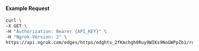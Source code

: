 <!-- Code generated for API Clients. DO NOT EDIT. -->

#### Example Request

```bash
curl \
-X GET \
-H "Authorization: Bearer {API_KEY}" \
-H "Ngrok-Version: 2" \
https://api.ngrok.com/edges/https/edghts_2fKmchgh0Ruy9WIKs9NoGWPpZb1/routes/edghtsrt_2fKmchEADExxwvlnPpW3S9Jo6Mv/compression
```
